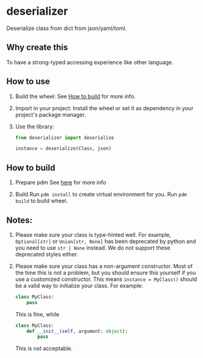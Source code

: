 # deserializer

Deserialize class from dict from json/yaml/toml.

## Why create this

To have a strong-typed accessing experience like other language.

## How to use

1. Build the wheel:
   See [How to build](#how-to-build) for more info.

2. Import in your project:
   Install the wheel or set it as dependency in your project's package manager.

3. Use the library:
   ```python
   from deserializer import deserialize

   instance = deserialize(Class, json)
   ```

## How to build

1. Prepare pdm
   See [here](https://pdm-project.org/en/latest/#installation) for more info

2. Build
   Run `pdm install` to create virtual environment for you.
   Run `pdm build` to build wheel.

## Notes:

1. Please make sure your class is type-hinted well.
   For example, `Optional[str]` or `Union[str, None]` has been deprecated by python and you need to use `str | None` instead.
   We do not support these deprecated styles either.

2. Please make sure your class has a non-argument constructor.
   Most of the time this is not a problem, but you should ensure this yourself if you use a customized constructor.
   This means `instance = MyClass()` should be a valid way to initialize your class.
   For example:
   ```python
   class MyClass:
       pass
   ```
   This is fine, while
   ```python
   class MyClass:
       def __init__(self, argument: object):
           pass
   ```
   This is not acceptable.
